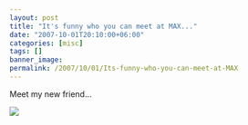 ```yaml
---
layout: post
title: "It's funny who you can meet at MAX..."
date: "2007-10-01T20:10:00+06:00"
categories: [misc]
tags: []
banner_image: 
permalink: /2007/10/01/Its-funny-who-you-can-meet-at-MAX
---
```


Meet my new friend...

<img src="https://static.raymondcamden.com/images/bono2.jpg">